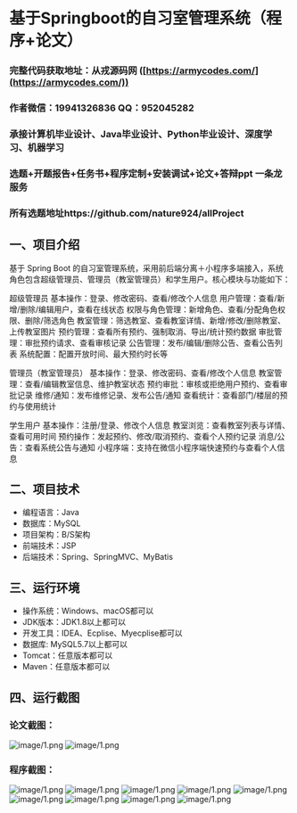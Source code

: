 基于Springboot的自习室管理系统（程序+论文）
=

### 完整代码获取地址：从戎源码网 ([https://armycodes.com/](https://armycodes.com/))
### 作者微信：19941326836  QQ：952045282 
### 承接计算机毕业设计、Java毕业设计、Python毕业设计、深度学习、机器学习
### 选题+开题报告+任务书+程序定制+安装调试+论文+答辩ppt 一条龙服务
### 所有选题地址https://github.com/nature924/allProject

一、项目介绍
---

基于 Spring Boot 的自习室管理系统，采用前后端分离＋小程序多端接入，系统角色包含超级管理员、管理员（教室管理员）和学生用户。核心模块与功能如下：

超级管理员
基本操作：登录、修改密码、查看/修改个人信息
用户管理：查看/新增/删除/编辑用户，查看在线状态
权限与角色管理：新增角色、查看/分配角色权限、删除/筛选角色
教室管理：筛选教室、查看教室详情、新增/修改/删除教室、上传教室图片
预约管理：查看所有预约、强制取消、导出/统计预约数据
审批管理：审批预约请求、查看审核记录
公告管理：发布/编辑/删除公告、查看公告列表
系统配置：配置开放时间、最大预约时长等

管理员（教室管理员）
基本操作：登录、修改密码、查看/修改个人信息
教室管理：查看/编辑教室信息、维护教室状态
预约审批：审核或拒绝用户预约、查看审批记录
维修/通知：发布维修记录、发布公告/通知
查看统计：查看部门/楼层的预约与使用统计

学生用户
基本操作：注册/登录、修改个人信息
教室浏览：查看教室列表与详情、查看可用时间
预约操作：发起预约、修改/取消预约、查看个人预约记录
消息/公告：查看系统公告与通知
小程序端：支持在微信小程序端快速预约与查看个人信息


二、项目技术
---
- 编程语言：Java
- 数据库：MySQL
- 项目架构：B/S架构
- 前端技术：JSP
- 后端技术：Spring、SpringMVC、MyBatis

三、运行环境
---
- 操作系统：Windows、macOS都可以
- JDK版本：JDK1.8以上都可以
- 开发工具：IDEA、Ecplise、Myecplise都可以
- 数据库: MySQL5.7以上都可以
- Tomcat：任意版本都可以
- Maven：任意版本都可以

四、运行截图
---
### 论文截图：
![image/1.png](limage/1.png)
![image/1.png](limage/2.png)

### 程序截图：
![image/1.png](image/1.png)
![image/1.png](image/2.png)
![image/1.png](image/3.png)
![image/1.png](image/5.png)
![image/1.png](image/6.png)
![image/1.png](image/7.png)
![image/1.png](image/8.png)
![image/1.png](image/9.png)
![image/1.png](image/10.png)




